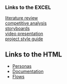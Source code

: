 
### Links to the EXCEL
[literature review](https://docs.google.com/spreadsheets/d/1LWUlgGJbst_bzrlYsY3TMbIM46W6adJknTbOoh-GHTY/edit?usp=sharing)  <br>
[competitive analysis](https://docs.google.com/spreadsheets/d/1441EttjhW1VBtIdwsKrYlGshEluoX35H9il0ARWeJaY/edit?usp=sharing) <br>
[storyboards](https://docs.google.com/document/d/1QplXf3Ft-T_RTh6v2zd2OAuabseOiqR137-t9iVA3mI/edit?usp=sharing) <br>
[video presentation](https://youtu.be/1ah93xXOw6M) <br>
[project style guide](https://docs.google.com/document/d/1fz2CoA10Gh4lSE_TltTsaOhv2x39H4knuX2IqPukOC8/edit) <br>

## Links to the HTML

- [Personas](https://claudiu2222.github.io/HCI-project/persona/persona_template.html)
- [Documentation](https://claudiu2222.github.io/HCI-project/documentatie/index.html)
- [Flows](https://claudiu2222.github.io/HCI-project/flows/index.html)
